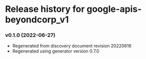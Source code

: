 # Release history for google-apis-beyondcorp_v1

### v0.1.0 (2022-06-27)

* Regenerated from discovery document revision 20220616
* Regenerated using generator version 0.7.0

